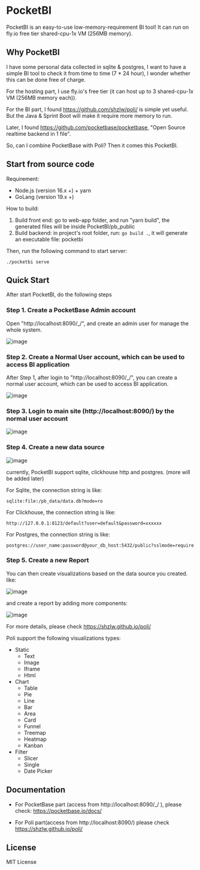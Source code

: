 # **PocketBI**

PocketBI is an easy-to-use low-memory-requirement BI tool! It can run on fly.io free tier shared-cpu-1x VM (256MB memory). 


## Why PocketBI

I have some personal data collected in sqlite & postgres, I want to have a simple BI tool to check it from time to time (7 * 24 hour), I wonder whether this can be done free of charge. 

For the hosting part, I use fly.io's free tier (it can host up to 3 shared-cpu-1x VM (256MB memory each)).

For the BI part, I found https://github.com/shzlw/poli/ is simple yet useful. But the Java & Sprint Boot will make it require more memory to run.

Later, I found https://github.com/pocketbase/pocketbase, "Open Source realtime backend in 1 file".

So, can I combine PocketBase with Poli? Then it comes this PocketBI.


## Start from source code

Requirement:
  - Node.js (version 16.x +) + yarn
  - GoLang (version 19.x +)

How to build:
  1. Build front end: go to web-app folder, and run "yarn build", the generated files will be inside  PocketBI/pb_public
  2. Build backend: in project's root folder, run: `go build .`, it will generate an executable file: pocketbi

Then, run the following command to start server:
```
./pocketbi serve
```

## Quick Start
After start PocketBI, do the following steps

### Step 1. Create a PocketBase Admin account

Open "http://localhost:8090/_/", and create an admin user for manage the whole system.

![image](/images/pocketbase_create_admin_user.png)

### Step 2. Create a Normal User account, which can be used to access BI application

After Step 1, after login to "http://localhost:8090/_/", you can create a normal user account, which can be used to access BI application.

![image](/images/pocketbase_create_normal_user.png)

### Step 3. Login to main site (http://localhost:8090/) by the normal user account

![image](/images/pocketbi_login.png)

### Step 4. Create a new data source

![image](/images/pocketbi_create_datasource.png)

currently, PocketBI support sqlite, clickhouse http and postgres. (more will be added later)

For Sqlite, the connection string is like:
```
sqlite:file:/pb_data/data.db?mode=ro
```

For Clickhouse, the connection string is like:
```
http://127.0.0.1:8123/default?user=default&password=xxxxxx
```

For Postgres, the connection string is like:
```
postgres://user_name:password@your_db_host:5432/public?sslmode=require
```

### Step 5. Create a new Report

You can then create visualizations based on the data source you created. like:

![image](/images/pocketbi_card_edit.png)

and create a report by adding more components:

![image](/images/pocketbi_report_edit.png)

For more details, please check https://shzlw.github.io/poli/

Poli support the following visualizations types:
  - Static
    - Text
    - Image
    - Iframe
    - Html
  - Chart
    - Table
    - Pie
    - Line
    - Bar
    - Area
    - Card
    - Funnel
    - Treemap
    - Heatmap
    - Kanban
  - Filter
    - Slicer
    - Single
    - Date Picker

## Documentation

  - For PocketBase part (access from http://localhost:8090/_/ ), please check: https://pocketbase.io/docs/

  - For Poli part(access from http://localhost:8090/) please check https://shzlw.github.io/poli/


## License

MIT License

